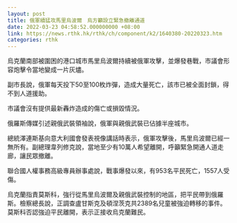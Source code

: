 ```yaml
---
layout: post
title: 俄軍續猛攻馬里烏波爾　烏方籲設立緊急撤離通道
date: 2022-03-23 04:58:52.000000000 +08:00
link: https://news.rthk.hk/rthk/ch/component/k2/1640380-20220323.htm
categories: rthk
---
```


烏克蘭南部被圍困的港口城市馬里烏波爾持續被俄軍攻擊，並爆發巷戰，市議會形容炮擊令當地變成一片灰燼。

副市長說，俄軍每天投下50至100枚炸彈，造成大量死亡，該市已被全面封鎖，得不到人道援助。

市議會沒有提供最新轟炸造成的傷亡或損毀情況。

俄羅斯傳媒引述親俄武裝領袖說，俄軍與親俄武裝已佔據半座城市。

總統澤連斯基向意大利國會發表視像講話時表示，俄軍攻擊後，馬里烏波爾已經一無所有。副總理韋列修克說，當地至少有10萬人希望離開，呼籲緊急開通人道走廊，讓民眾撤離。

聯合國人權事務高級專員辦事處說，戰事爆發以來，有953名平民死亡，1557人受傷。

烏克蘭指責莫斯科，強行從馬里烏波爾及親俄武裝控制的地區，把平民帶到俄羅斯。檢察總長說，正調查盧甘斯克及頓涅茨克共2389名兒童被強迫轉移的事件。莫斯科否認強迫平民離開，表示正接收烏克蘭難民。
